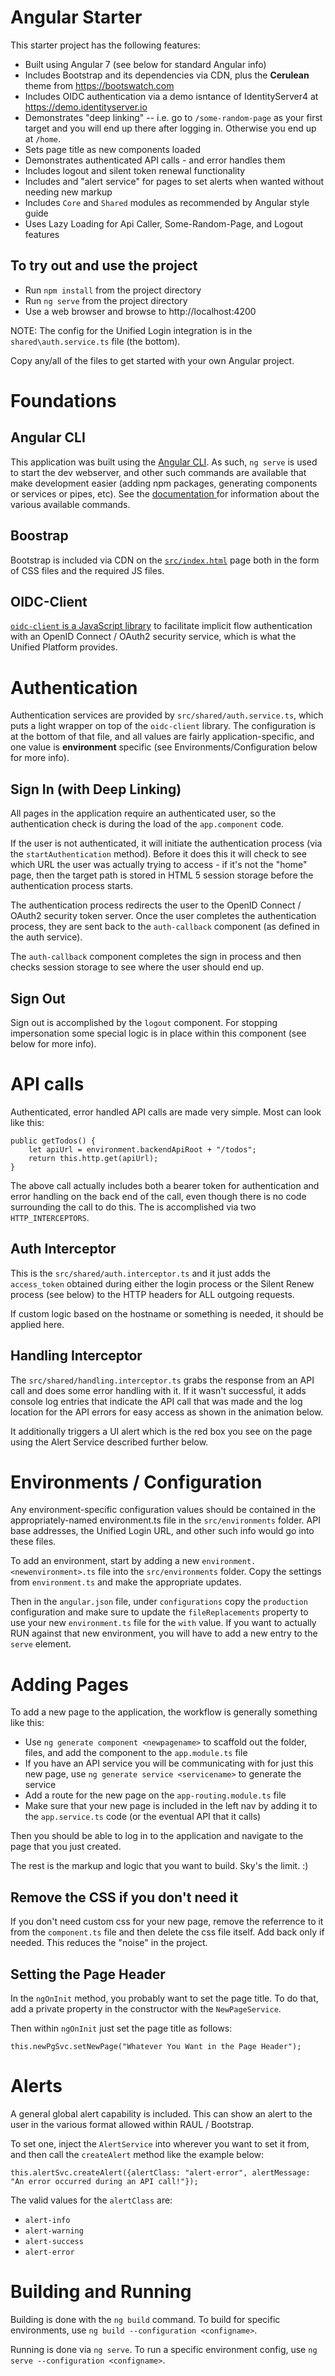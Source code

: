# Angular Starter
This starter project has the following features:

- Built using Angular 7 (see below for standard Angular info)
- Includes Bootstrap and its dependencies via CDN, plus the **Cerulean** theme from https://bootswatch.com
- Includes OIDC authentication via a demo isntance of IdentityServer4 at https://demo.identityserver.io 
- Demonstrates "deep linking" -- i.e. go to ``/some-random-page`` as your first target and you will end up there after logging in.  Otherwise you end up at ``/home``.
- Sets page title as new components loaded
- Demonstrates authenticated API calls - and error handles them
- Includes logout and silent token renewal functionality
- Includes and "alert service" for pages to set alerts when wanted without needing new markup
- Includes ``Core`` and ``Shared`` modules as recommended by Angular style guide
- Uses Lazy Loading for Api Caller, Some-Random-Page, and Logout features

## To try out and use the project
- Run ``npm install`` from the project directory
- Run ``ng serve`` from the project directory
- Use a web browser and browse to http://localhost:4200

NOTE: The config for the Unified Login integration is in the ``shared\auth.service.ts`` file (the bottom).

Copy any/all of the files to get started with your own Angular project.

# Foundations
## Angular CLI
This application was built using the [Angular CLI](https://github.com/angular/angular-cli/wiki).  As such, `ng serve` is used to start the dev webserver, and other such commands are available that make development easier (adding npm packages, generating components or services or pipes, etc).  See the [documentation ](https://github.com/angular/angular-cli/wiki) for information about the various available commands.

## Boostrap
Bootstrap is included via CDN on the [`src/index.html`](./src/index.html) page both in the form of CSS files and the required JS files.  

## OIDC-Client
[`oidc-client` is a JavaScript library](https://github.com/IdentityModel/oidc-client-js/wiki) to facilitate implicit flow authentication with an OpenID Connect / OAuth2 security service, which is what the Unified Platform provides.

# Authentication
Authentication services are provided by `src/shared/auth.service.ts`, which puts a light wrapper on top of the `oidc-client` library.  The configuration is at the bottom of that file, and all values are fairly application-specific, and one value is **environment** specific (see Environments/Configuration below for more info).

## Sign In (with Deep Linking)
All pages in the application require an authenticated user, so the authentication check is during the load of the `app.component` code.

If the user is not authenticated, it will initiate the authentication process (via the `startAuthentication` method).  Before it does this it will check to see which URL the user was actually trying to access - if it's not the "home" page, then the target path is stored in HTML 5 session storage before the authentication process starts.

The authentication process redirects the user to the OpenID Connect / OAuth2 security token server.  Once the user completes the authentication process, they are sent back to the `auth-callback` component (as defined in the auth service).

The `auth-callback` component completes the sign in process and then checks session storage to see where the user should end up.

## Sign Out
Sign out is accomplished by the `logout` component.  For stopping impersonation some special logic is in place within this component (see below for more info).


# API calls
Authenticated, error handled API calls are made very simple.  Most can look like this:

    public getTodos() {    
        let apiUrl = environment.backendApiRoot + "/todos";   
        return this.http.get(apiUrl);
    }

The above call actually includes both a bearer token for authentication and error handling on the back end of the call, even though there is no code surrounding the call to do this.  The is accomplished via two `HTTP_INTERCEPTORS`.

## Auth Interceptor
This is the `src/shared/auth.interceptor.ts` and it just adds the `access_token` obtained during either the login process or the Silent Renew process (see below) to the HTTP headers for ALL outgoing requests.

If custom logic based on the hostname or something is needed, it should be applied here.

## Handling Interceptor
The `src/shared/handling.interceptor.ts` grabs the response from an API call and does some error handling with it.  If it wasn't successful, it adds console log entries that indicate the API call that was made and the log location for the API errors for easy access as shown in the animation below.

It additionally triggers a UI alert which is the red box you see on the page using the Alert Service described further below.

# Environments / Configuration
Any environment-specific configuration values should be contained in the appropriately-named environment.ts file in the `src/environments` folder.  API base addresses, the Unified Login URL, and other such info would go into these files.

To add an environment, start by adding a new `environment.<newenvironment>.ts` file into the `src/environments` folder.  Copy the settings from `environment.ts` 
and make the appropriate updates.

Then in the `angular.json` file, under `configurations` copy the `production` configuration and make sure to update the `fileReplacements` property to use 
your new `environment.ts` file for the `with` value.  If you want to actually RUN against that new environment, you will have to add a new entry to the 
`serve` element.

# Adding Pages
To add a new page to the application, the workflow is generally something like this:

- Use `ng generate component <newpagename>` to scaffold out the folder, files, and add the component to the `app.module.ts` file
- If you have an API service you will be communicating with for just this new page, use `ng generate service <servicename>` to generate the service
- Add a route for the new page on the `app-routing.module.ts` file
- Make sure that your new page is included in the left nav by adding it to the `app.service.ts` code (or the eventual API that it calls)

Then you should be able to log in to the application and navigate to the page that you just created.  

The rest is the markup and logic that you want to build.  Sky's the limit. :)

## Remove the CSS if you don't need it
If you don't need custom css for your new page, remove the referrence to it from the `component.ts` file and then delete the css file itself.  Add back only if needed.  This reduces the "noise" in the project.

## Setting the Page Header
In the `ngOnInit` method, you probably want to set the page title.  To do that, add a private property in the constructor with the `NewPageService`.

Then within `ngOnInit` just set the page title as follows:

    this.newPgSvc.setNewPage("Whatever You Want in the Page Header");

# Alerts
A general global alert capability is included.  This can show an alert to the user in the various format allowed within RAUL / Bootstrap.

To set one, inject the `AlertService` into wherever you want to set it from, and then call the `createAlert` method like the example below:

    this.alertSvc.createAlert({alertClass: "alert-error", alertMessage: "An error occurred during an API call!"});

The valid values for the `alertClass` are:
- `alert-info`
- `alert-warning`
- `alert-success`
- `alert-error`

# Building and Running
Building is done with the `ng build` command.  To build for specific environments, use `ng build --configuration <configname>`.

Running is done via `ng serve`.  To run a specific environment config, use `ng serve --configuration <configname>`.
